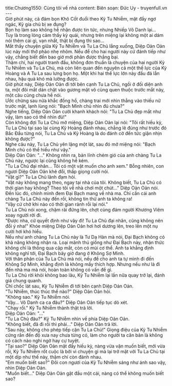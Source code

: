 title:Chương1550: Cùng tôi về nhà
content:
Biên soạn: Đức Uy - truyenfull.vn<br>---<br>Giờ phút này, cả đám bọn Khô Cốt đuổi theo Kỷ Tu Nhiễm, mặt đầy ngơ ngác, Kỷ gia chủ bị xe đụng?<br>Bọn họ làm sao không hề nhận được tin tức, nhưng Nhiếp Vô Danh lại...<br>Tuy là trong lòng cảm thấy kỳ quái, nhưng trên miệng lại không một ai dám nói thêm cái gì, vạn nhất, thật bị đụng thì sao…<br>Mắt thấy chuyện giữa Kỷ Tu Nhiễm và Tu La Chủ lắng xuống, Diệp Oản Oản lúc này mới thở phào nhẹ nhõm. Nếu để cho hai người này cứ đánh tiếp như vậy, chẳng biết đến bao giờ mới phân được thắng bại.<br>Thậm chí, hai người tranh đấu, không đơn thuần là chuyện của hai người Kỷ Tu Nhiễm và Tu La Chủ, mà còn liên quan đến nguyên cả một thế lực của Kỷ Hoàng và A Tu La sau lưng bọn họ. Một khi hai thế lực lớn này đấu đá lẫn nhau, hậu quả khó mà lường được.<br>Giờ phút này, Diệp Oản Oản đi tới bên cạnh Tu La Chủ, ngồi ở đối diện anh ta, một đôi mắt dán chặt vào gương mặt vô cùng quen thuộc trước mắt này, một câu cũng chưa hề nói.<br>Ước chừng sau nửa khắc đồng hồ, chàng trai mới nhìn thẳng vào thiếu nữ trước mặt, lạnh lùng nói: "Bạch Minh chủ nhìn đủ chưa?"<br>Nghe tiếng, Diệp Oản Oản cười khanh khách nói: "Tu La Chủ đẹp mắt như vậy, làm sao có thể nhìn đủ!"<br>Còn không đợi Tu La Chủ mở miệng, Diệp Oản Oản lại nói: "Tôi rất hiếu kỳ, Tu La Chủ tại sao lại cùng Kỷ Hoàng đánh nhau, chẳng lẽ đúng như trước đó Bắc Đẩu từng nói, Tu La Chủ và Kỷ Hoàng là do đánh cờ đến tức giận nhịn không được?"<br>Nghe câu này, Tu La Chủ yên lặng một lát, sau đó mở miệng nói: "Bạch Minh chủ có thể hiểu như vậy."<br>Diệp Oản Oản: "..." Không nhìn ra, bản lĩnh chém gió của anh chàng Tu La Chủ này, ngược lại cũng không hề kém.<br>"Tu La Chủ đại nhân… Tôi có một vật muốn cho anh xem." Bỗng nhiên, con ngươi Diệp Oản Oản khẽ đổi, thấp giọng cười nói.<br>"Vật gì?" Tu La Chủ lãnh đạm hỏi.<br>"Vật này không mang theo, ngay tại nhà của tôi. Không biết, Tu La Chủ có thời gian hay không? Theo tôi về nhà chơi một chút..." Diệp Oản Oản nói.<br>Đến lúc đó, chính mình đem Đại Bạch mang về nhà ma. Chỉ cần cái anh chàng Tu La Chủ này đến rồi, không tin thử anh ta không ra!<br>"Vậy cứ chờ khi nào có thời gian rảnh rỗi lại nói."<br>Tu La Chủ nói xong, chậm rãi đứng lên, chợt cùng đám người Khương Viêm xoay người rời đi.<br>"Được nha, cứ quyết định như vậy đi! Tu La Chủ đại nhân, cũng không nên đổi ý nha!" Khóe miệng Diệp Oản Oản hơi hơi dương lên, treo lên một nụ cười hơi khó hiểu.<br>Nếu như anh chàng Tu La Chủ này là Tư Dạ Hàn mà nói, Đại Bạch không có khả năng không nhận ra. Loại mãnh thú giống như Đại Bạch này, nhận thức không chỉ là thông qua cặp mắt, còn có mùi cơ thể. Anh ta khẳng định không nghĩ tới, Đại Bạch bây giờ đang ở Không Sợ Minh.<br>Với thân phận của Tu La Chủ mà nói, nếu để cho anh ta tự mình đi đến Không Sợ Minh, khẳng định là không mấy thích hợp. Nhưng nếu như là đi đến nhà ma mà nói, hoàn toàn không có vấn đề gì.<br>Tu La Chủ rời khỏi không bao lâu, Kỷ Tu Nhiễm lại lần nữa quay trở lại, đánh giá chung quanh.<br>Chỉ chốc lát sau, Kỷ Tu Nhiễm đi tới bên cạnh Diệp Oản Oản.<br>"Tu Nhiễm, thúc thúc thế nào?" Diệp Oản Oản hỏi.<br>"Không sao." Kỷ Tu Nhiễm nói.<br>"Vậy... Vô Danh ca ca đâu?" Diệp Oản Oản tiếp tục dò xét.<br>"Chạy rồi." Kỷ Tu Nhiễm thành thật trả lời.<br>Diệp Oản Oản: "..."<br>"Tu La Chủ đâu?" Kỷ Tu Nhiễm nhìn về phía Diệp Oản Oản.<br>"Không biết, đã đi rồi thì phải..." Diệp Oản Oản trả lời.<br>"Sau này, không cho phép tiếp cận Tu La Chủ!" Giọng điệu của Kỷ Tu Nhiễm cứng rắn đến độ xưa nay chưa từng có, làm cho người ta căn bản là không có cách nào nghi ngờ hay cự tuyệt.<br>"Tại sao?" Diệp Oản Oản mặt đầy hiếu kỳ, nàng vừa vặn muốn biết, mới vừa rồi, Kỷ Tu Nhiễm rốt cuộc là bởi vì chuyện gì mà lại trở mặt với Tu La Chủ tại một dịp như thế này, thậm chí còn đánh nhau.<br>"Em muốn biết sao?" Đôi con ngươi của Kỷ Tu Nhiễm sáng như ánh sao vậy, nhìn Diệp Oản Oản.<br>"Muốn biết..." Diệp Oản Oản gật đầu một cái, nàng có thể không muốn biết sao?
